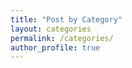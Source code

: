 ```yaml
---
title: "Post by Category"
layout: categories
permalink: /categories/
author_profile: true
---
```



